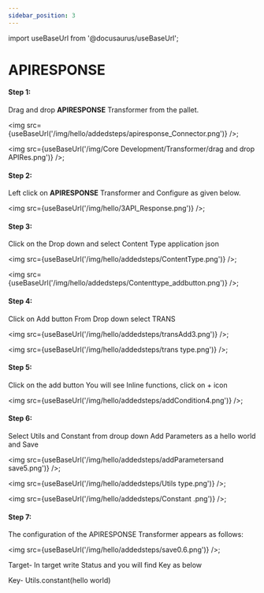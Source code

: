 ```yaml
---
sidebar_position: 3
---
```


import useBaseUrl from '@docusaurus/useBaseUrl';

# APIRESPONSE

#### Step 1:
Drag and drop **APIRESPONSE**  Transformer from the pallet.


<img src={useBaseUrl('/img/hello/addedsteps/apiresponse_Connector.png')} />;

<img src={useBaseUrl('/img/Core Development/Transformer/drag and drop APIRes.png')} />;

#### Step 2:
Left click on **APIRESPONSE** Transformer and Configure as given below.

<img src={useBaseUrl('/img/hello/3API_Response.png')} />;

#### Step 3: 

Click on the Drop down and select Content Type application json

<img src={useBaseUrl('/img/hello/addedsteps/ContentType.png')} />;

<img src={useBaseUrl('/img/hello/addedsteps/Contenttype_addbutton.png')} />;

#### Step 4: 

Click on Add button From Drop down select TRANS

<img src={useBaseUrl('/img/hello/addedsteps/transAdd3.png')} />;

<img src={useBaseUrl('/img/hello/addedsteps/trans type.png')} />;

#### Step 5: 

Click on the add button You will see Inline functions, click on + icon 

<img src={useBaseUrl('/img/hello/addedsteps/addCondition4.png')} />;

#### Step 6: 

Select Utils and Constant from droup down
Add Parameters as a hello world and Save

<img src={useBaseUrl('/img/hello/addedsteps/addParametersand save5.png')} />;

<img src={useBaseUrl('/img/hello/addedsteps/Utils type.png')} />;

<img src={useBaseUrl('/img/hello/addedsteps/Constant .png')} />;

#### Step 7:

The configuration of the APIRESPONSE Transformer appears as follows:

<img src={useBaseUrl('/img/hello/addedsteps/save0.6.png')} />;

Target- In target write Status and you will find Key as below

Key- Utils.constant(hello world)
